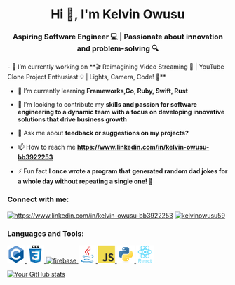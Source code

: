 
<h1 align="center">Hi 👋, I'm Kelvin Owusu</h1>
<h3 align="center">Aspiring Software Engineer 💻 | Passionate about innovation and problem-solving 🔍</h3>
- 🔭 I’m currently working on **🎬 Reimagining Video Streaming 🌟 | YouTube Clone Project Enthusiast 💡 | Lights, Camera, Code! 🎥**

- 🌱 I’m currently learning **Frameworks,Go, Ruby, Swift, Rust**

- 👯 I’m looking to contribute my **skills and passion for software engineering to a dynamic team with a focus on developing innovative solutions that drive business growth**

- 💬 Ask me about **feedback or suggestions on my projects?**

- 📫 How to reach me **https://www.linkedin.com/in/kelvin-owusu-bb3922253**

- ⚡ Fun fact **I once wrote a program that generated random dad jokes for a whole day without repeating a single one! 🤣**

<h3 align="left">Connect with me:</h3>
<p align="left">
<a href="https://linkedin.com/in/https://www.linkedin.com/in/kelvin-owusu-bb3922253" target="blank"><img align="center" src="https://raw.githubusercontent.com/rahuldkjain/github-profile-readme-generator/master/src/images/icons/Social/linked-in-alt.svg" alt="https://www.linkedin.com/in/kelvin-owusu-bb3922253" height="30" width="40" /></a>
<a href="https://www.leetcode.com/kelvinowusu59" target="blank"><img align="center" src="https://raw.githubusercontent.com/rahuldkjain/github-profile-readme-generator/master/src/images/icons/Social/leet-code.svg" alt="kelvinowusu59" height="30" width="40" /></a>
</p>

<h3 align="left">Languages and Tools:</h3>
<p align="left"> <a href="https://www.cprogramming.com/" target="_blank" rel="noreferrer"> <img src="https://raw.githubusercontent.com/devicons/devicon/master/icons/c/c-original.svg" alt="c" width="40" height="40"/> </a> <a href="https://www.w3schools.com/css/" target="_blank" rel="noreferrer"> <img src="https://raw.githubusercontent.com/devicons/devicon/master/icons/css3/css3-original-wordmark.svg" alt="css3" width="40" height="40"/> </a> <a href="https://firebase.google.com/" target="_blank" rel="noreferrer"> <img src="https://www.vectorlogo.zone/logos/firebase/firebase-icon.svg" alt="firebase" width="40" height="40"/> </a> <a href="https://www.java.com" target="_blank" rel="noreferrer"> <img src="https://raw.githubusercontent.com/devicons/devicon/master/icons/java/java-original.svg" alt="java" width="40" height="40"/> </a> <a href="https://developer.mozilla.org/en-US/docs/Web/JavaScript" target="_blank" rel="noreferrer"> <img src="https://raw.githubusercontent.com/devicons/devicon/master/icons/javascript/javascript-original.svg" alt="javascript" width="40" height="40"/> </a> <a href="https://www.python.org" target="_blank" rel="noreferrer"> <img src="https://raw.githubusercontent.com/devicons/devicon/master/icons/python/python-original.svg" alt="python" width="40" height="40"/> </a> <a href="https://reactjs.org/" target="_blank" rel="noreferrer"> <img src="https://raw.githubusercontent.com/devicons/devicon/master/icons/react/react-original-wordmark.svg" alt="react" width="40" height="40"/> </a> </p>


[![Your GitHub stats](https://github-readme-stats.vercel.app/api?username=KelvinOwusu59&hide_rank=true&card-width=800px&show_icons=True&hide=prs,contribs&theme=radical)](https://github.com/anuraghazra/github-readme-stats)



